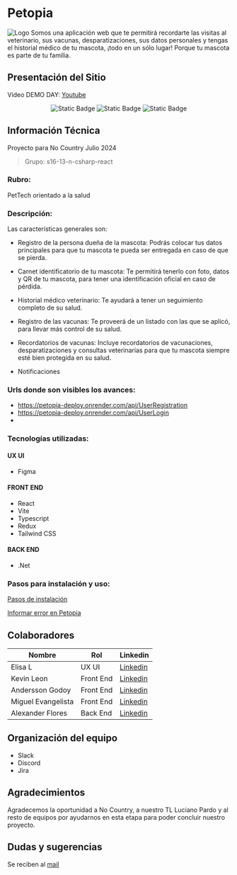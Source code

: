 # **Petopia** 
![Logo](https://github.com/elibelu/pruebas/blob/main/img/dog.png)
Somos una aplicación web que te permitirá recordarte las visitas al veterinario, sus vacunas, desparatizaciones, sus datos personales y tengas el historial médico de tu mascota, ¡todo en un sólo lugar!
Porque tu mascota es parte de tu familia. 

## Presentación del Sitio

Video DEMO DAY: [Youtube]()

<div align="center" >
  <a> 
   
![Static Badge]()
![Static Badge]()
![Static Badge]()

</a>
</div>

## Información Técnica
Proyecto para No Country Julio 2024
 > Grupo: s16-13-n-csharp-react

### Rubro: 
PetTech orientado a la salud

### Descripción: 
Las características generales son:
- Registro de la persona dueña de la mascota: Podrás colocar tus datos principales para que tu mascota te pueda ser entregada en caso de que se pierda.

- Carnet identificatorio de tu mascota: Te permitirá tenerlo con foto, datos y QR de tu mascota, para tener una identificación oficial en caso de pérdida.

- Historial médico veterinario: Te ayudará a tener un seguimiento completo de su salud.

- Registro de las vacunas: Te proveerá de un listado con las que se aplicó, para llevar más control de su salud.

- Recordatorios de vacunas: Incluye recordatorios de vacunaciones, desparatizaciones y consultas veterinarias para que tu mascota siempre esté bien protegida en su salud.
- Notificaciones

### Urls donde son visibles los avances:
- https://petopia-deploy.onrender.com/api/UserRegistration
- https://petopia-deploy.onrender.com/api/UserLogin
- 

### Tecnologías utilizadas: 
#### UX UI
- Figma
#### FRONT END
- React
- Vite
- Typescript
- Redux
- Tailwind CSS	
#### BACK END
- .Net	

### Pasos para instalación y uso:
[Pasos de instalación]()

[Informar error en Petopia](mailto:esportsmelg@gmail.com)


## Colaboradores

| Nombre                | Rol         | Linkedin                                                     | 
|-----------------------|-------------|--------------------------------------------------------------|
| Elisa L               | UX UI       |[Linkedin](https://www.linkedin.com/in/elilucero)             |
| Kevin Leon            | Front End   |[Linkedin](https://www.linkedin.com/in/kevin-león-242891217/) |
| Andersson Godoy       | Front End   |[Linkedin](https://www.linkedin.com/in/andergodoy/)           |
| Miguel Evangelista    | Front End   |[Linkedin](https://www.linkedin.com/in/miguelaer/)            |
| Alexander Flores      | Back End    |[Linkedin](https://www.linkedin.com/in/alexanderfloresreyes/) |



## Organización del equipo
- Slack
- Discord
- Jira

## Agradecimientos
Agradecemos la oportunidad a No Country, a nuestro TL Luciano Pardo y al resto de equipos por ayudarnos en esta etapa para poder concluir nuestro proyecto.

## Dudas y sugerencias 
Se reciben al [mail](esportsmelg@gmail.com)

